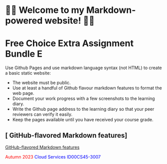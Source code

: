 # :rocket:🚀 Welcome to my Markdown-powered website! 🚀:rocket:

# Free Choice Extra Assignment Bundle E

Use Github Pages and use markdown language syntax (not HTML) to create a basic static website:

- The website must be public.
- Use at least a handful of Github flavour markdown features to format the web page.
- Document your work progress with a few screenshots to the learning diary.
- Write the Github page address to the learning diary so that your peer reviewers can verify it easily.
- Keep the pages available until you have received your course grade.


## [ GitHub-flavored Markdown features]

[ GitHub-flavored Markdown features](https://docs.github.com/en/get-started/writing-on-github/getting-started-with-writing-and-formatting-on-github/basic-writing-and-formatting-syntax)

<span style="color:red">Autumn 2023</span>
<span style="color:blue">Cloud Services ID00CS45-3007</span>
